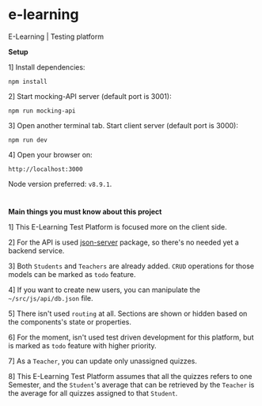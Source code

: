 # e-learning
E-Learning | Testing platform

**Setup**

1] Install dependencies:
```
npm install
```

2] Start mocking-API server (default port is 3001):
```
npm run mocking-api
```

3] Open another terminal tab. Start client server (default port is 3000):
```
npm run dev
```

4] Open your browser on:
```
http://localhost:3000
```

Node version preferred: `v8.9.1`.

#

**Main things you must know about this project**

1] This E-Learning Test Platform is focused more on the client side. 

2] For the API is used [json-server](https://github.com/typicode/json-server) package, so there's no needed yet a backend service.

3] Both `Students` and `Teachers` are already added. `CRUD` operations for those models can be marked as `todo` feature.

4] If you want to create new users, you can manipulate the `~/src/js/api/db.json` file.

5] There isn't used `routing` at all. Sections are shown or hidden based on the components's state or properties.

6] For the moment, isn't used test driven development for this platform, but is marked as `todo` feature with higher priority.

7] As a `Teacher`, you can update only unassigned quizzes.

8] This E-Learning Test Platform assumes that all the quizzes refers to one Semester, and the `Student`'s average that can be retrieved by the `Teacher` is the average for all quizzes assigned to that `Student`.

